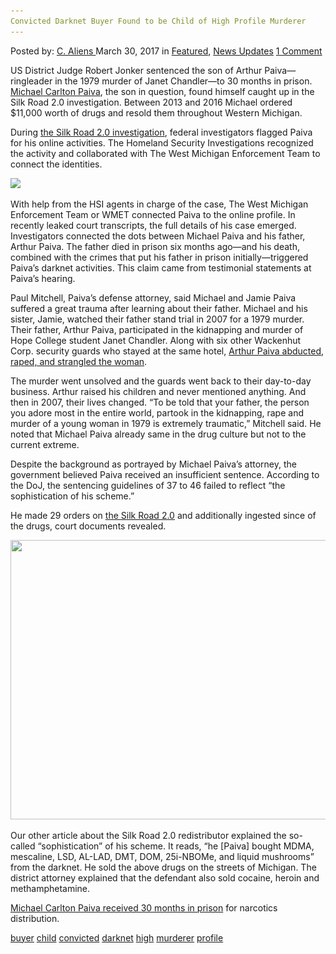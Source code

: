 ```yaml
---
Convicted Darknet Buyer Found to be Child of High Profile Murderer
---
```

<article class="post-listing post-18882 post type-post status-publish format-standard has-post-thumbnail hentry 
 tag-buyer tag-child tag-convicted tag-darknet tag-high tag-murderer tag-profile">
<div class="post-inner">
<span>Posted by: <a href="https://www.deepdotweb.com/author/caliens/" title="">C. Aliens </a></span>
<span>March 30, 2017</span>
<span>in <a href="https://www.deepdotweb.com/category/deepdot-news/" rel="category tag">Featured</a>, <a href="https://www.deepdotweb.com/category/news-updates/" rel="category tag">News Updates</a></span>
<span><a href="https://www.deepdotweb.com/2017/03/30/convicted-darknet-buyer-found-child-high-profile-murderer/#comments">1 Comment</a></span>


<p>US District Judge Robert Jonker sentenced the son of Arthur Paiva—ringleader in the 1979 murder of Janet Chandler—to 30 months in prison. <a href="https://www.deepdotweb.com/2017/03/27/us-silk-road-2-0-reseller-sentenced-prison/">Michael Carlton Paiva</a>, the son in question, found himself caught up in the Silk Road 2.0 investigation. Between 2013 and 2016 Michael ordered $11,000 worth of drugs and resold them throughout Western Michigan.</p>
<p>During <a href="https://www.justice.gov/usao-wdmi/pr/2017_0309_Paiva">the Silk Road 2.0 investigation</a>, federal investigators flagged Paiva for his online activities. The Homeland Security Investigations recognized the activity and collaborated with The West Michigan Enforcement Team to connect the identities.</p>
<p><img class="wp-image-18889 aligncenter" src="/imgs/2017/03/word-image-65.png" srcset="/imgs/2017/03/word-image-65.png 650w, /imgs/2017/03/word-image-65-300x171.png 300w" sizes="(max-width: 650px) 100vw, 650px"/></p>
<p>With help from the HSI agents in charge of the case, The West Michigan Enforcement Team or WMET connected Paiva to the online profile. In recently leaked court transcripts, the full details of his case emerged. Investigators connected the dots between Michael Paiva and his father, Arthur Paiva. The father died in prison six months ago—and his death, combined with the crimes that put his father in prison initially—triggered Paiva’s darknet activities. This claim came from testimonial statements at Paiva’s hearing.</p>
<p>Paul Mitchell, Paiva’s defense attorney, said Michael and Jamie Paiva suffered a great trauma after learning about their father. Michael and his sister, Jamie, watched their father stand trial in 2007 for a 1979 murder. Their father, Arthur Paiva, participated in the kidnapping and murder of Hope College student Janet Chandler. Along with six other Wackenhut Corp. security guards who stayed at the same hotel, <a href="http://www.mlive.com/news/grand-rapids/index.ssf/2017/03/son_of_cold-case_killer_sent_t.html">Arthur Paiva abducted, raped, and strangled the woman</a>.</p>
<p>The murder went unsolved and the guards went back to their day-to-day business. Arthur raised his children and never mentioned anything. And then in 2007, their lives changed. “To be told that your father, the person you adore most in the entire world, partook in the kidnapping, rape and murder of a young woman in 1979 is extremely traumatic,&#8221; Mitchell said. He noted that Michael Paiva already same in the drug culture but not to the current extreme.</p>
<p>Despite the background as portrayed by Michael Paiva’s attorney, the government believed Paiva received an insufficient sentence. According to the DoJ, the sentencing guidelines of 37 to 46 failed to reflect “the sophistication of his scheme.”</p>
<p>He made 29 orders on <a href="https://www.deepdotweb.com/marketplace-directory/categories/top-markets/">the Silk Road 2.0</a> and additionally ingested since of the drugs, court documents revealed.</p>
<p><img class="wp-image-18890 aligncenter" src="/imgs/2017/03/word-image-22.jpeg" width="908" height="447" srcset="/imgs/2017/03/word-image-22.jpeg 1200w, /imgs/2017/03/word-image-22-300x148.jpeg 300w, /imgs/2017/03/word-image-22-1024x504.jpeg 1024w" sizes="(max-width: 908px) 100vw, 908px"/></p>
<p>Our other article about the Silk Road 2.0 redistributor explained the so-called “sophistication” of his scheme. It reads, “he [Paiva] bought MDMA, mescaline, LSD, AL-LAD, DMT, DOM, 25i-NBOMe, and liquid mushrooms” from the darknet. He sold the above drugs on the streets of Michigan. The district attorney explained that the defendant also sold cocaine, heroin and methamphetamine.</p>
<p><a href="https://www.deepdotweb.com/tag/sentenced/">Michael Carlton Paiva received 30 months in prison</a> for narcotics distribution.</p>
</div>
<a href="https://www.deepdotweb.com/tag/buyer/" rel="tag">buyer</a> <a href="https://www.deepdotweb.com/tag/child/" rel="tag">child</a> <a href="https://www.deepdotweb.com/tag/convicted/" rel="tag">convicted</a> <a href="https://www.deepdotweb.com/tag/darknet/" rel="tag">darknet</a> <a href="https://www.deepdotweb.com/tag/high/" rel="tag">high</a> <a href="https://www.deepdotweb.com/tag/murderer/" rel="tag">murderer</a> <a href="https://www.deepdotweb.com/tag/profile/" rel="tag">profile</a></span> <span style="display:none" class="updated">2017-03-30<a href="https://www.deepdotweb.com/author/caliens/" title="Posts by C. Aliens" rel="author">C. Aliens</a></strong></div>
</div>
</article>

